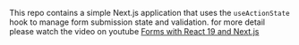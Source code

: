 This repo contains a simple Next.js application that uses the `useActionState` hook to manage form submission state and validation. for more detail please watch the video on youtube [Forms with React 19 and Next.js](https://www.youtube.com/watch?v=KhO4VjaYSXU)